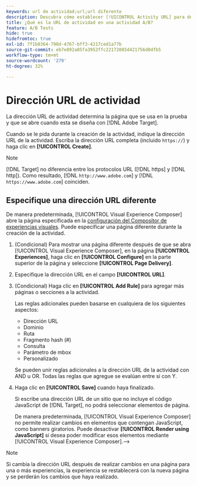 ```yaml
---
keywords: url de actividad;url;url diferente
description: Descubra cómo establecer [!UICONTROL Activity URL] para definir páginas de prueba y garantizar un diseño de prueba preciso.
title: ¿Qué es la URL de actividad en una actividad A/B?
feature: A/B Tests
hide: true
hidefromtoc: true
exl-id: 7f1b8364-790d-4767-bff3-4217ced1a77b
source-git-commit: eb7e892a85fa3952ffc22172085d421756d0dfb5
workflow-type: tm+mt
source-wordcount: '279'
ht-degree: 32%

---
```


# Dirección URL de actividad

La dirección URL de actividad determina la página que se usa en la prueba y que se abre cuando esta se diseña con [!DNL Adobe Target].

Cuando se le pida durante la creación de la actividad, indique la dirección URL de la actividad. Escriba la dirección URL completa (incluido `https://`) y haga clic en **[!UICONTROL Create]**.

>[!NOTE]
>
>[!DNL Target] no diferencia entre los protocolos URL ([!DNL https] y [!DNL http]). Como resultado, [!DNL `http://www.adobe.com`] y [!DNL `https://www.adobe.com`] coinciden.

## Especifique una dirección URL diferente

De manera predeterminada, [!UICONTROL Visual Experience Composer] abre la página especificada en la [configuración del Compositor de experiencias visuales](/help/main/administrating-target/visual-experience-composer-set-up.md). Puede especificar una página diferente durante la creación de la actividad.

1. (Condicional) Para mostrar una página diferente después de que se abra [!UICONTROL Visual Experience Composer], en la página **[!UICONTROL Experiences]**, haga clic en **[!UICONTROL Configure]** en la parte superior de la página y seleccione **[!UICONTROL Page Delivery]**.

1. Especifique la dirección URL en el campo **[!UICONTROL URL]**.

1. (Condicional) Haga clic en **[!UICONTROL Add Rule]** para agregar más páginas o secciones a la actividad.

   Las reglas adicionales pueden basarse en cualquiera de los siguientes aspectos:

   * Dirección URL
   * Dominio
   * Ruta
   * Fragmento hash (#)
   * Consulta
   * Parámetro de mbox
   * Personalizado

   Se pueden unir reglas adicionales a la dirección URL de la actividad con AND u OR. Todas las reglas que agregue se evalúan entre sí con Y.

1. Haga clic en **[!UICONTROL Save]** cuando haya finalizado.

   Si escribe una dirección URL de un sitio que no incluye el código JavaScript de [!DNL Target], no podrá seleccionar elementos de página.

   De manera predeterminada, [!UICONTROL Visual Experience Composer] no permite realizar cambios en elementos que contengan JavaScript, como banners giratorios. Puede desactivar **[!UICONTROL Render using JavaScript]** si desea poder modificar esos elementos mediante [!UICONTROL Visual Experience Composer].—>

>[!NOTE]
>
>Si cambia la dirección URL después de realizar cambios en una página para una o más experiencias, la experiencia se restablecerá con la nueva página y se perderán los cambios que haya realizado.
